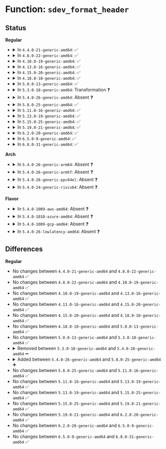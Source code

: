 # Function: <code>sdev_format_header</code>

## Status
<b>Regular</b>
<ul>
<li>
<details>
<summary>In <code>4.4.0-21-generic-amd64</code>: ✅</summary>

```c
size_t sdev_format_header(char * logbuf, size_t logbuf_len, const char * name, int tag)
```

```json
{
  "name": "sdev_format_header",
  "collision_type": "Unique Static",
  "inline_type": "No",
  "funcs": [
    {
      "addr": 18446744071584840640,
      "name": "sdev_format_header",
      "external": false,
      "loc": "drivers/scsi/scsi_logging.c:78",
      "file": "drivers/scsi/scsi_logging.c",
      "inline": "seen, unknown",
      "caller_inline": [],
      "caller_func": [
        "drivers/scsi/scsi_logging.c:scmd_printk",
        "drivers/scsi/scsi_logging.c:scsi_print_command",
        "drivers/scsi/scsi_logging.c:scsi_print_command",
        "drivers/scsi/scsi_logging.c:scsi_log_print_sense_hdr",
        "drivers/scsi/scsi_logging.c:scsi_log_print_sense_hdr",
        "drivers/scsi/scsi_logging.c:scsi_log_print_sense",
        "drivers/scsi/scsi_logging.c:scsi_print_result"
      ]
    }
  ],
  "symbols": [
    {
      "addr": 18446744071584840640,
      "name": "sdev_format_header",
      "section": ".text",
      "bind": "STB_LOCAL",
      "size": 132
    }
  ]
}
```
</details>
</li>
<li>
<details>
<summary>In <code>4.8.0-22-generic-amd64</code>: ✅</summary>

```c
size_t sdev_format_header(char * logbuf, size_t logbuf_len, const char * name, int tag)
```

```json
{
  "name": "sdev_format_header",
  "collision_type": "Unique Static",
  "inline_type": "No",
  "funcs": [
    {
      "addr": 18446744071585203280,
      "name": "sdev_format_header",
      "external": false,
      "loc": "drivers/scsi/scsi_logging.c:78",
      "file": "drivers/scsi/scsi_logging.c",
      "inline": "seen, unknown",
      "caller_inline": [],
      "caller_func": [
        "drivers/scsi/scsi_logging.c:scsi_print_result",
        "drivers/scsi/scsi_logging.c:scsi_log_print_sense",
        "drivers/scsi/scsi_logging.c:scsi_log_print_sense_hdr",
        "drivers/scsi/scsi_logging.c:scsi_log_print_sense_hdr",
        "drivers/scsi/scsi_logging.c:scsi_print_command",
        "drivers/scsi/scsi_logging.c:scsi_print_command",
        "drivers/scsi/scsi_logging.c:scmd_printk"
      ]
    }
  ],
  "symbols": [
    {
      "addr": 18446744071585203280,
      "name": "sdev_format_header",
      "section": ".text",
      "bind": "STB_LOCAL",
      "size": 132
    }
  ]
}
```
</details>
</li>
<li>
<details>
<summary>In <code>4.10.0-19-generic-amd64</code>: ✅</summary>

```c
size_t sdev_format_header(char * logbuf, size_t logbuf_len, const char * name, int tag)
```

```json
{
  "name": "sdev_format_header",
  "collision_type": "Unique Static",
  "inline_type": "No",
  "funcs": [
    {
      "addr": 18446744071585397984,
      "name": "sdev_format_header",
      "external": false,
      "loc": "drivers/scsi/scsi_logging.c:78",
      "file": "drivers/scsi/scsi_logging.c",
      "inline": "seen, unknown",
      "caller_inline": [],
      "caller_func": [
        "drivers/scsi/scsi_logging.c:scsi_print_result",
        "drivers/scsi/scsi_logging.c:scsi_log_print_sense",
        "drivers/scsi/scsi_logging.c:scsi_log_print_sense_hdr",
        "drivers/scsi/scsi_logging.c:scsi_log_print_sense_hdr",
        "drivers/scsi/scsi_logging.c:scsi_print_command",
        "drivers/scsi/scsi_logging.c:scsi_print_command",
        "drivers/scsi/scsi_logging.c:scmd_printk"
      ]
    }
  ],
  "symbols": [
    {
      "addr": 18446744071585397984,
      "name": "sdev_format_header",
      "section": ".text",
      "bind": "STB_LOCAL",
      "size": 132
    }
  ]
}
```
</details>
</li>
<li>
<details>
<summary>In <code>4.13.0-16-generic-amd64</code>: ✅</summary>

```c
size_t sdev_format_header(char * logbuf, size_t logbuf_len, const char * name, int tag)
```

```json
{
  "name": "sdev_format_header",
  "collision_type": "Unique Static",
  "inline_type": "No",
  "funcs": [
    {
      "addr": 18446744071585482544,
      "name": "sdev_format_header",
      "external": false,
      "loc": "drivers/scsi/scsi_logging.c:78",
      "file": "drivers/scsi/scsi_logging.c",
      "inline": "seen, unknown",
      "caller_inline": [],
      "caller_func": [
        "drivers/scsi/scsi_logging.c:scsi_print_result",
        "drivers/scsi/scsi_logging.c:scsi_log_print_sense",
        "drivers/scsi/scsi_logging.c:scsi_log_print_sense_hdr",
        "drivers/scsi/scsi_logging.c:scsi_log_print_sense_hdr",
        "drivers/scsi/scsi_logging.c:scsi_print_command",
        "drivers/scsi/scsi_logging.c:scsi_print_command",
        "drivers/scsi/scsi_logging.c:scmd_printk"
      ]
    }
  ],
  "symbols": [
    {
      "addr": 18446744071585482544,
      "name": "sdev_format_header",
      "section": ".text",
      "bind": "STB_LOCAL",
      "size": 117
    }
  ]
}
```
</details>
</li>
<li>
<details>
<summary>In <code>4.15.0-20-generic-amd64</code>: ✅</summary>

```c
size_t sdev_format_header(char * logbuf, size_t logbuf_len, const char * name, int tag)
```

```json
{
  "name": "sdev_format_header",
  "collision_type": "Unique Static",
  "inline_type": "No",
  "funcs": [
    {
      "addr": 18446744071585913984,
      "name": "sdev_format_header",
      "external": false,
      "loc": "drivers/scsi/scsi_logging.c:78",
      "file": "drivers/scsi/scsi_logging.c",
      "inline": "seen, unknown",
      "caller_inline": [],
      "caller_func": [
        "drivers/scsi/scsi_logging.c:scsi_print_result",
        "drivers/scsi/scsi_logging.c:scsi_log_print_sense",
        "drivers/scsi/scsi_logging.c:scsi_log_print_sense_hdr",
        "drivers/scsi/scsi_logging.c:scsi_log_print_sense_hdr",
        "drivers/scsi/scsi_logging.c:scsi_print_command",
        "drivers/scsi/scsi_logging.c:scsi_print_command",
        "drivers/scsi/scsi_logging.c:scmd_printk"
      ]
    }
  ],
  "symbols": [
    {
      "addr": 18446744071585913984,
      "name": "sdev_format_header",
      "section": ".text",
      "bind": "STB_LOCAL",
      "size": 117
    }
  ]
}
```
</details>
</li>
<li>
<details>
<summary>In <code>4.18.0-10-generic-amd64</code>: ✅</summary>

```c
size_t sdev_format_header(char * logbuf, size_t logbuf_len, const char * name, int tag)
```

```json
{
  "name": "sdev_format_header",
  "collision_type": "Unique Static",
  "inline_type": "No",
  "funcs": [
    {
      "addr": 18446744071586161248,
      "name": "sdev_format_header",
      "external": false,
      "loc": "drivers/scsi/scsi_logging.c:78",
      "file": "drivers/scsi/scsi_logging.c",
      "inline": "seen, unknown",
      "caller_inline": [],
      "caller_func": [
        "drivers/scsi/scsi_logging.c:scsi_print_result",
        "drivers/scsi/scsi_logging.c:scsi_log_print_sense",
        "drivers/scsi/scsi_logging.c:scsi_log_print_sense_hdr",
        "drivers/scsi/scsi_logging.c:scsi_log_print_sense_hdr",
        "drivers/scsi/scsi_logging.c:scsi_print_command",
        "drivers/scsi/scsi_logging.c:scsi_print_command",
        "drivers/scsi/scsi_logging.c:scmd_printk"
      ]
    }
  ],
  "symbols": [
    {
      "addr": 18446744071586161248,
      "name": "sdev_format_header",
      "section": ".text",
      "bind": "STB_LOCAL",
      "size": 107
    }
  ]
}
```
</details>
</li>
<li>
<details>
<summary>In <code>5.0.0-13-generic-amd64</code>: ✅</summary>

```c
size_t sdev_format_header(char * logbuf, size_t logbuf_len, const char * name, int tag)
```

```json
{
  "name": "sdev_format_header",
  "collision_type": "Unique Static",
  "inline_type": "No",
  "funcs": [
    {
      "addr": 18446744071586303136,
      "name": "sdev_format_header",
      "external": false,
      "loc": "drivers/scsi/scsi_logging.c:78",
      "file": "drivers/scsi/scsi_logging.c",
      "inline": "seen, unknown",
      "caller_inline": [],
      "caller_func": [
        "drivers/scsi/scsi_logging.c:scsi_print_result",
        "drivers/scsi/scsi_logging.c:scsi_log_print_sense",
        "drivers/scsi/scsi_logging.c:scsi_log_print_sense_hdr",
        "drivers/scsi/scsi_logging.c:scsi_log_print_sense_hdr",
        "drivers/scsi/scsi_logging.c:scsi_print_command",
        "drivers/scsi/scsi_logging.c:scsi_print_command",
        "drivers/scsi/scsi_logging.c:scmd_printk"
      ]
    }
  ],
  "symbols": [
    {
      "addr": 18446744071586303136,
      "name": "sdev_format_header",
      "section": ".text",
      "bind": "STB_LOCAL",
      "size": 107
    }
  ]
}
```
</details>
</li>
<li>
<details>
<summary>In <code>5.3.0-18-generic-amd64</code>: Transformation ❓</summary>

```c
size_t sdev_format_header(char * logbuf, size_t logbuf_len, const char * name, int tag)
```

```json
{
  "name": "sdev_format_header",
  "collision_type": "Unique Static",
  "inline_type": "No",
  "funcs": [
    {
      "addr": 0,
      "name": "sdev_format_header",
      "external": false,
      "loc": "drivers/scsi/scsi_logging.c:77",
      "file": "drivers/scsi/scsi_logging.c",
      "inline": "seen, unknown",
      "caller_inline": [],
      "caller_func": [
        "drivers/scsi/scsi_logging.c:scsi_print_result",
        "drivers/scsi/scsi_logging.c:scsi_log_print_sense",
        "drivers/scsi/scsi_logging.c:scsi_log_print_sense_hdr",
        "drivers/scsi/scsi_logging.c:scsi_log_print_sense_hdr",
        "drivers/scsi/scsi_logging.c:scsi_print_command",
        "drivers/scsi/scsi_logging.c:scsi_print_command",
        "drivers/scsi/scsi_logging.c:scmd_printk"
      ]
    }
  ],
  "symbols": [
    {
      "addr": 18446744071586546272,
      "name": "sdev_format_header",
      "section": ".text",
      "bind": "STB_LOCAL",
      "size": 108
    },
    {
      "addr": 18446744071586549872,
      "name": "sdev_format_header.cold",
      "section": ".text",
      "bind": "STB_LOCAL",
      "size": 19
    }
  ]
}
```
</details>
</li>
<li>
<details>
<summary>In <code>5.4.0-26-generic-amd64</code>: Absent ❓</summary>

```json
{
  "name": "sdev_format_header",
  "collision_type": "Unique Static",
  "inline_type": "Selective",
  "funcs": [
    {
      "addr": 18446744071586694848,
      "name": "sdev_format_header",
      "external": false,
      "loc": "drivers/scsi/scsi_logging.c:35",
      "file": "drivers/scsi/scsi_logging.c",
      "inline": "not declared, inlined",
      "caller_inline": [],
      "caller_func": [
        "drivers/scsi/scsi_logging.c:scsi_print_result",
        "drivers/scsi/scsi_logging.c:scsi_log_print_sense",
        "drivers/scsi/scsi_logging.c:scsi_log_print_sense_hdr",
        "drivers/scsi/scsi_logging.c:scsi_log_print_sense_hdr",
        "drivers/scsi/scsi_logging.c:scmd_printk"
      ]
    }
  ],
  "symbols": [
    {
      "addr": 18446744071586694848,
      "name": "sdev_format_header.constprop.0",
      "section": ".text",
      "bind": "STB_LOCAL",
      "size": 116
    }
  ]
}
```
</details>
</li>
<li>
<details>
<summary>In <code>5.8.0-25-generic-amd64</code>: ✅</summary>

```c
size_t sdev_format_header(char * logbuf, size_t logbuf_len, const char * name, int tag)
```

```json
{
  "name": "sdev_format_header",
  "collision_type": "Unique Static",
  "inline_type": "No",
  "funcs": [
    {
      "addr": 18446744071587493568,
      "name": "sdev_format_header",
      "external": false,
      "loc": "drivers/scsi/scsi_logging.c:35",
      "file": "drivers/scsi/scsi_logging.c",
      "inline": "seen, unknown",
      "caller_inline": [],
      "caller_func": [
        "drivers/scsi/scsi_logging.c:scsi_print_result",
        "drivers/scsi/scsi_logging.c:scsi_log_print_sense",
        "drivers/scsi/scsi_logging.c:scsi_log_print_sense_hdr",
        "drivers/scsi/scsi_logging.c:scsi_log_print_sense_hdr",
        "drivers/scsi/scsi_logging.c:scsi_print_command",
        "drivers/scsi/scsi_logging.c:scsi_print_command",
        "drivers/scsi/scsi_logging.c:scmd_printk"
      ]
    }
  ],
  "symbols": [
    {
      "addr": 18446744071587493568,
      "name": "sdev_format_header",
      "section": ".text",
      "bind": "STB_LOCAL",
      "size": 118
    }
  ]
}
```
</details>
</li>
<li>
<details>
<summary>In <code>5.11.0-16-generic-amd64</code>: ✅</summary>

```c
size_t sdev_format_header(char * logbuf, size_t logbuf_len, const char * name, int tag)
```

```json
{
  "name": "sdev_format_header",
  "collision_type": "Unique Static",
  "inline_type": "No",
  "funcs": [
    {
      "addr": 18446744071587560736,
      "name": "sdev_format_header",
      "external": false,
      "loc": "drivers/scsi/scsi_logging.c:35",
      "file": "drivers/scsi/scsi_logging.c",
      "inline": "seen, unknown",
      "caller_inline": [],
      "caller_func": [
        "drivers/scsi/scsi_logging.c:scsi_print_result",
        "drivers/scsi/scsi_logging.c:scsi_log_print_sense",
        "drivers/scsi/scsi_logging.c:scsi_log_print_sense_hdr",
        "drivers/scsi/scsi_logging.c:scsi_log_print_sense_hdr",
        "drivers/scsi/scsi_logging.c:scsi_print_command",
        "drivers/scsi/scsi_logging.c:scsi_print_command",
        "drivers/scsi/scsi_logging.c:scmd_printk"
      ]
    }
  ],
  "symbols": [
    {
      "addr": 18446744071587560736,
      "name": "sdev_format_header",
      "section": ".text",
      "bind": "STB_LOCAL",
      "size": 118
    }
  ]
}
```
</details>
</li>
<li>
<details>
<summary>In <code>5.13.0-19-generic-amd64</code>: ✅</summary>

```c
size_t sdev_format_header(char * logbuf, size_t logbuf_len, const char * name, int tag)
```

```json
{
  "name": "sdev_format_header",
  "collision_type": "Unique Static",
  "inline_type": "No",
  "funcs": [
    {
      "addr": 18446744071587442592,
      "name": "sdev_format_header",
      "external": false,
      "loc": "drivers/scsi/scsi_logging.c:35",
      "file": "drivers/scsi/scsi_logging.c",
      "inline": "seen, unknown",
      "caller_inline": [],
      "caller_func": [
        "drivers/scsi/scsi_logging.c:scsi_print_result",
        "drivers/scsi/scsi_logging.c:scsi_log_print_sense",
        "drivers/scsi/scsi_logging.c:scsi_log_print_sense_hdr",
        "drivers/scsi/scsi_logging.c:scsi_log_print_sense_hdr",
        "drivers/scsi/scsi_logging.c:scsi_print_command",
        "drivers/scsi/scsi_logging.c:scsi_print_command",
        "drivers/scsi/scsi_logging.c:scmd_printk"
      ]
    }
  ],
  "symbols": [
    {
      "addr": 18446744071587442592,
      "name": "sdev_format_header",
      "section": ".text",
      "bind": "STB_LOCAL",
      "size": 118
    }
  ]
}
```
</details>
</li>
<li>
<details>
<summary>In <code>5.15.0-25-generic-amd64</code>: ✅</summary>

```c
size_t sdev_format_header(char * logbuf, size_t logbuf_len, const char * name, int tag)
```

```json
{
  "name": "sdev_format_header",
  "collision_type": "Unique Static",
  "inline_type": "No",
  "funcs": [
    {
      "addr": 18446744071588016112,
      "name": "sdev_format_header",
      "external": false,
      "loc": "drivers/scsi/scsi_logging.c:36",
      "file": "drivers/scsi/scsi_logging.c",
      "inline": "seen, unknown",
      "caller_inline": [],
      "caller_func": [
        "drivers/scsi/scsi_logging.c:scsi_print_result",
        "drivers/scsi/scsi_logging.c:scsi_log_print_sense",
        "drivers/scsi/scsi_logging.c:scsi_log_print_sense_hdr",
        "drivers/scsi/scsi_logging.c:scsi_log_print_sense_hdr",
        "drivers/scsi/scsi_logging.c:scsi_print_command",
        "drivers/scsi/scsi_logging.c:scsi_print_command",
        "drivers/scsi/scsi_logging.c:scmd_printk"
      ]
    }
  ],
  "symbols": [
    {
      "addr": 18446744071588016112,
      "name": "sdev_format_header",
      "section": ".text",
      "bind": "STB_LOCAL",
      "size": 118
    }
  ]
}
```
</details>
</li>
<li>
<details>
<summary>In <code>5.19.0-21-generic-amd64</code>: ✅</summary>

```c
size_t sdev_format_header(char * logbuf, size_t logbuf_len, const char * name, int tag)
```

```json
{
  "name": "sdev_format_header",
  "collision_type": "Unique Static",
  "inline_type": "No",
  "funcs": [
    {
      "addr": 18446744071589377040,
      "name": "sdev_format_header",
      "external": false,
      "loc": "drivers/scsi/scsi_logging.c:38",
      "file": "drivers/scsi/scsi_logging.c",
      "inline": "seen, unknown",
      "caller_inline": [],
      "caller_func": [
        "drivers/scsi/scsi_logging.c:scsi_print_result",
        "drivers/scsi/scsi_logging.c:scsi_log_print_sense",
        "drivers/scsi/scsi_logging.c:scsi_log_print_sense_hdr",
        "drivers/scsi/scsi_logging.c:scsi_log_print_sense_hdr",
        "drivers/scsi/scsi_logging.c:scsi_print_command",
        "drivers/scsi/scsi_logging.c:scsi_print_command",
        "drivers/scsi/scsi_logging.c:scmd_printk"
      ]
    }
  ],
  "symbols": [
    {
      "addr": 18446744071589377040,
      "name": "sdev_format_header",
      "section": ".text",
      "bind": "STB_LOCAL",
      "size": 141
    }
  ]
}
```
</details>
</li>
<li>
<details>
<summary>In <code>6.2.0-20-generic-amd64</code>: ✅</summary>

```c
size_t sdev_format_header(char * logbuf, size_t logbuf_len, const char * name, int tag)
```

```json
{
  "name": "sdev_format_header",
  "collision_type": "Unique Static",
  "inline_type": "No",
  "funcs": [
    {
      "addr": 18446744071590948432,
      "name": "sdev_format_header",
      "external": false,
      "loc": "drivers/scsi/scsi_logging.c:38",
      "file": "drivers/scsi/scsi_logging.c",
      "inline": "seen, unknown",
      "caller_inline": [],
      "caller_func": [
        "drivers/scsi/scsi_logging.c:scsi_print_result",
        "drivers/scsi/scsi_logging.c:scsi_log_print_sense",
        "drivers/scsi/scsi_logging.c:scsi_log_print_sense_hdr",
        "drivers/scsi/scsi_logging.c:scsi_log_print_sense_hdr",
        "drivers/scsi/scsi_logging.c:scsi_print_command",
        "drivers/scsi/scsi_logging.c:scsi_print_command",
        "drivers/scsi/scsi_logging.c:scmd_printk"
      ]
    }
  ],
  "symbols": [
    {
      "addr": 18446744071590948432,
      "name": "sdev_format_header",
      "section": ".text",
      "bind": "STB_LOCAL",
      "size": 141
    }
  ]
}
```
</details>
</li>
<li>
<details>
<summary>In <code>6.5.0-9-generic-amd64</code>: ✅</summary>

```c
size_t sdev_format_header(char * logbuf, size_t logbuf_len, const char * name, int tag)
```

```json
{
  "name": "sdev_format_header",
  "collision_type": "Unique Static",
  "inline_type": "No",
  "funcs": [
    {
      "addr": 18446744071591292512,
      "name": "sdev_format_header",
      "external": false,
      "loc": "drivers/scsi/scsi_logging.c:38",
      "file": "drivers/scsi/scsi_logging.c",
      "inline": "seen, unknown",
      "caller_inline": [],
      "caller_func": [
        "drivers/scsi/scsi_logging.c:scsi_print_result",
        "drivers/scsi/scsi_logging.c:scsi_log_print_sense",
        "drivers/scsi/scsi_logging.c:scsi_log_print_sense_hdr",
        "drivers/scsi/scsi_logging.c:scsi_log_print_sense_hdr",
        "drivers/scsi/scsi_logging.c:scsi_print_command",
        "drivers/scsi/scsi_logging.c:scsi_print_command",
        "drivers/scsi/scsi_logging.c:scmd_printk"
      ]
    }
  ],
  "symbols": [
    {
      "addr": 18446744071591292512,
      "name": "sdev_format_header",
      "section": ".text",
      "bind": "STB_LOCAL",
      "size": 141
    }
  ]
}
```
</details>
</li>
<li>
<details>
<summary>In <code>6.8.0-31-generic-amd64</code>: ✅</summary>

```c
size_t sdev_format_header(char * logbuf, size_t logbuf_len, const char * name, int tag)
```

```json
{
  "name": "sdev_format_header",
  "collision_type": "Unique Static",
  "inline_type": "No",
  "funcs": [
    {
      "addr": 18446744071591640400,
      "name": "sdev_format_header",
      "external": false,
      "loc": "drivers/scsi/scsi_logging.c:38",
      "file": "drivers/scsi/scsi_logging.c",
      "inline": "seen, unknown",
      "caller_inline": [],
      "caller_func": [
        "drivers/scsi/scsi_logging.c:scsi_print_result",
        "drivers/scsi/scsi_logging.c:scsi_log_print_sense",
        "drivers/scsi/scsi_logging.c:scsi_log_print_sense_hdr",
        "drivers/scsi/scsi_logging.c:scsi_log_print_sense_hdr",
        "drivers/scsi/scsi_logging.c:scsi_print_command",
        "drivers/scsi/scsi_logging.c:scsi_print_command",
        "drivers/scsi/scsi_logging.c:scmd_printk"
      ]
    }
  ],
  "symbols": [
    {
      "addr": 18446744071591640400,
      "name": "sdev_format_header",
      "section": ".text",
      "bind": "STB_LOCAL",
      "size": 141
    }
  ]
}
```
</details>
</li>
</ul>
<b>Arch</b>
<ul>
<li>
<details>
<summary>In <code>5.4.0-26-generic-arm64</code>: Absent ❓</summary>

```json
{
  "name": "sdev_format_header",
  "collision_type": "Unique Static",
  "inline_type": "Selective",
  "funcs": [
    {
      "addr": 18446603336499603224,
      "name": "sdev_format_header",
      "external": false,
      "loc": "drivers/scsi/scsi_logging.c:35",
      "file": "drivers/scsi/scsi_logging.c",
      "inline": "not declared, inlined",
      "caller_inline": [],
      "caller_func": [
        "drivers/scsi/scsi_logging.c:scsi_print_result",
        "drivers/scsi/scsi_logging.c:scsi_log_print_sense",
        "drivers/scsi/scsi_logging.c:scsi_log_print_sense_hdr",
        "drivers/scsi/scsi_logging.c:scsi_log_print_sense_hdr",
        "drivers/scsi/scsi_logging.c:scmd_printk"
      ]
    }
  ],
  "symbols": [
    {
      "addr": 18446603336499603224,
      "name": "sdev_format_header.constprop.0",
      "section": ".text",
      "bind": "STB_LOCAL",
      "size": 160
    }
  ]
}
```
</details>
</li>
<li>
<details>
<summary>In <code>5.4.0-26-generic-armhf</code>: Absent ❓</summary>

```json
{
  "name": "sdev_format_header",
  "collision_type": "Unique Static",
  "inline_type": "Selective",
  "funcs": [
    {
      "addr": 3232059704,
      "name": "sdev_format_header",
      "external": false,
      "loc": "drivers/scsi/scsi_logging.c:35",
      "file": "drivers/scsi/scsi_logging.c",
      "inline": "not declared, inlined",
      "caller_inline": [],
      "caller_func": [
        "drivers/scsi/scsi_logging.c:scsi_print_result",
        "drivers/scsi/scsi_logging.c:scsi_log_print_sense",
        "drivers/scsi/scsi_logging.c:scsi_log_print_sense_hdr",
        "drivers/scsi/scsi_logging.c:scsi_log_print_sense_hdr",
        "drivers/scsi/scsi_logging.c:scmd_printk"
      ]
    }
  ],
  "symbols": [
    {
      "addr": 3232059704,
      "name": "sdev_format_header.constprop.0",
      "section": ".text",
      "bind": "STB_LOCAL",
      "size": 144
    }
  ]
}
```
</details>
</li>
<li>
<details>
<summary>In <code>5.4.0-26-generic-ppc64el</code>: Absent ❓</summary>

```json
{
  "name": "sdev_format_header",
  "collision_type": "Unique Static",
  "inline_type": "Selective",
  "funcs": [
    {
      "addr": 13835058055292907008,
      "name": "sdev_format_header",
      "external": false,
      "loc": "drivers/scsi/scsi_logging.c:35",
      "file": "drivers/scsi/scsi_logging.c",
      "inline": "not declared, inlined",
      "caller_inline": [],
      "caller_func": [
        "drivers/scsi/scsi_logging.c:scsi_print_result",
        "drivers/scsi/scsi_logging.c:scsi_log_print_sense",
        "drivers/scsi/scsi_logging.c:scsi_log_print_sense_hdr",
        "drivers/scsi/scsi_logging.c:scsi_log_print_sense_hdr",
        "drivers/scsi/scsi_logging.c:scmd_printk"
      ]
    }
  ],
  "symbols": [
    {
      "addr": 13835058055292907008,
      "name": "sdev_format_header.constprop.0",
      "section": ".text",
      "bind": "STB_LOCAL",
      "size": 200
    }
  ]
}
```
</details>
</li>
<li>
<details>
<summary>In <code>5.4.0-24-generic-riscv64</code>: Absent ❓</summary>

```json
{
  "name": "sdev_format_header",
  "collision_type": "Unique Static",
  "inline_type": "Selective",
  "funcs": [
    {
      "addr": 18446743936276791200,
      "name": "sdev_format_header",
      "external": false,
      "loc": "drivers/scsi/scsi_logging.c:35",
      "file": "drivers/scsi/scsi_logging.c",
      "inline": "not declared, inlined",
      "caller_inline": [],
      "caller_func": [
        "drivers/scsi/scsi_logging.c:scsi_print_result",
        "drivers/scsi/scsi_logging.c:scsi_log_print_sense",
        "drivers/scsi/scsi_logging.c:scsi_log_print_sense_hdr",
        "drivers/scsi/scsi_logging.c:scsi_log_print_sense_hdr",
        "drivers/scsi/scsi_logging.c:scmd_printk"
      ]
    }
  ],
  "symbols": [
    {
      "addr": 18446743936276791200,
      "name": "sdev_format_header.constprop.0",
      "section": ".text",
      "bind": "STB_LOCAL",
      "size": 136
    }
  ]
}
```
</details>
</li>
</ul>
<b>Flavor</b>
<ul>
<li>
<details>
<summary>In <code>5.4.0-1009-aws-amd64</code>: Absent ❓</summary>

```json
{
  "name": "sdev_format_header",
  "collision_type": "Unique Static",
  "inline_type": "Selective",
  "funcs": [
    {
      "addr": 18446744071586385328,
      "name": "sdev_format_header",
      "external": false,
      "loc": "drivers/scsi/scsi_logging.c:35",
      "file": "drivers/scsi/scsi_logging.c",
      "inline": "not declared, inlined",
      "caller_inline": [],
      "caller_func": [
        "drivers/scsi/scsi_logging.c:scsi_print_result",
        "drivers/scsi/scsi_logging.c:scsi_log_print_sense",
        "drivers/scsi/scsi_logging.c:scsi_log_print_sense_hdr",
        "drivers/scsi/scsi_logging.c:scsi_log_print_sense_hdr",
        "drivers/scsi/scsi_logging.c:scmd_printk"
      ]
    }
  ],
  "symbols": [
    {
      "addr": 18446744071586385328,
      "name": "sdev_format_header.constprop.0",
      "section": ".text",
      "bind": "STB_LOCAL",
      "size": 116
    }
  ]
}
```
</details>
</li>
<li>
<details>
<summary>In <code>5.4.0-1010-azure-amd64</code>: Absent ❓</summary>

```json
{
  "name": "sdev_format_header",
  "collision_type": "Unique Static",
  "inline_type": "Selective",
  "funcs": [
    {
      "addr": 18446744071586226640,
      "name": "sdev_format_header",
      "external": false,
      "loc": "drivers/scsi/scsi_logging.c:35",
      "file": "drivers/scsi/scsi_logging.c",
      "inline": "not declared, inlined",
      "caller_inline": [],
      "caller_func": [
        "drivers/scsi/scsi_logging.c:scsi_print_result",
        "drivers/scsi/scsi_logging.c:scsi_log_print_sense",
        "drivers/scsi/scsi_logging.c:scsi_log_print_sense_hdr",
        "drivers/scsi/scsi_logging.c:scsi_log_print_sense_hdr",
        "drivers/scsi/scsi_logging.c:scmd_printk"
      ]
    }
  ],
  "symbols": [
    {
      "addr": 18446744071586226640,
      "name": "sdev_format_header.constprop.0",
      "section": ".text",
      "bind": "STB_LOCAL",
      "size": 116
    }
  ]
}
```
</details>
</li>
<li>
<details>
<summary>In <code>5.4.0-1009-gcp-amd64</code>: Absent ❓</summary>

```json
{
  "name": "sdev_format_header",
  "collision_type": "Unique Static",
  "inline_type": "Selective",
  "funcs": [
    {
      "addr": 18446744071586642816,
      "name": "sdev_format_header",
      "external": false,
      "loc": "drivers/scsi/scsi_logging.c:35",
      "file": "drivers/scsi/scsi_logging.c",
      "inline": "not declared, inlined",
      "caller_inline": [],
      "caller_func": [
        "drivers/scsi/scsi_logging.c:scsi_print_result",
        "drivers/scsi/scsi_logging.c:scsi_log_print_sense",
        "drivers/scsi/scsi_logging.c:scsi_log_print_sense_hdr",
        "drivers/scsi/scsi_logging.c:scsi_log_print_sense_hdr",
        "drivers/scsi/scsi_logging.c:scmd_printk"
      ]
    }
  ],
  "symbols": [
    {
      "addr": 18446744071586642816,
      "name": "sdev_format_header.constprop.0",
      "section": ".text",
      "bind": "STB_LOCAL",
      "size": 116
    }
  ]
}
```
</details>
</li>
<li>
<details>
<summary>In <code>5.4.0-26-lowlatency-amd64</code>: Absent ❓</summary>

```json
{
  "name": "sdev_format_header",
  "collision_type": "Unique Static",
  "inline_type": "Selective",
  "funcs": [
    {
      "addr": 18446744071586755360,
      "name": "sdev_format_header",
      "external": false,
      "loc": "drivers/scsi/scsi_logging.c:35",
      "file": "drivers/scsi/scsi_logging.c",
      "inline": "not declared, inlined",
      "caller_inline": [],
      "caller_func": [
        "drivers/scsi/scsi_logging.c:scsi_print_result",
        "drivers/scsi/scsi_logging.c:scsi_log_print_sense",
        "drivers/scsi/scsi_logging.c:scsi_log_print_sense_hdr",
        "drivers/scsi/scsi_logging.c:scsi_log_print_sense_hdr",
        "drivers/scsi/scsi_logging.c:scmd_printk"
      ]
    }
  ],
  "symbols": [
    {
      "addr": 18446744071586755360,
      "name": "sdev_format_header.constprop.0",
      "section": ".text",
      "bind": "STB_LOCAL",
      "size": 116
    }
  ]
}
```
</details>
</li>
</ul>

## Differences
<b>Regular</b>
<ul>
<li>
No changes between <code>4.4.0-21-generic-amd64</code> and <code>4.8.0-22-generic-amd64</code> ✅
</li>
<li>
No changes between <code>4.8.0-22-generic-amd64</code> and <code>4.10.0-19-generic-amd64</code> ✅
</li>
<li>
No changes between <code>4.10.0-19-generic-amd64</code> and <code>4.13.0-16-generic-amd64</code> ✅
</li>
<li>
No changes between <code>4.13.0-16-generic-amd64</code> and <code>4.15.0-20-generic-amd64</code> ✅
</li>
<li>
No changes between <code>4.15.0-20-generic-amd64</code> and <code>4.18.0-10-generic-amd64</code> ✅
</li>
<li>
No changes between <code>4.18.0-10-generic-amd64</code> and <code>5.0.0-13-generic-amd64</code> ✅
</li>
<li>
No changes between <code>5.0.0-13-generic-amd64</code> and <code>5.3.0-18-generic-amd64</code> ✅
</li>
<li>
<details>
<summary>Removed between <code>5.3.0-18-generic-amd64</code> and <code>5.4.0-26-generic-amd64</code> ➖</summary>

```c
size_t sdev_format_header(char * logbuf, size_t logbuf_len, const char * name, int tag)
```
</details>
</li>
<li>
<details>
<summary>Added between <code>5.4.0-26-generic-amd64</code> and <code>5.8.0-25-generic-amd64</code> ➕</summary>

```c
size_t sdev_format_header(char * logbuf, size_t logbuf_len, const char * name, int tag)
```
</details>
</li>
<li>
No changes between <code>5.8.0-25-generic-amd64</code> and <code>5.11.0-16-generic-amd64</code> ✅
</li>
<li>
No changes between <code>5.11.0-16-generic-amd64</code> and <code>5.13.0-19-generic-amd64</code> ✅
</li>
<li>
No changes between <code>5.13.0-19-generic-amd64</code> and <code>5.15.0-25-generic-amd64</code> ✅
</li>
<li>
No changes between <code>5.15.0-25-generic-amd64</code> and <code>5.19.0-21-generic-amd64</code> ✅
</li>
<li>
No changes between <code>5.19.0-21-generic-amd64</code> and <code>6.2.0-20-generic-amd64</code> ✅
</li>
<li>
No changes between <code>6.2.0-20-generic-amd64</code> and <code>6.5.0-9-generic-amd64</code> ✅
</li>
<li>
No changes between <code>6.5.0-9-generic-amd64</code> and <code>6.8.0-31-generic-amd64</code> ✅
</li>
</ul>
